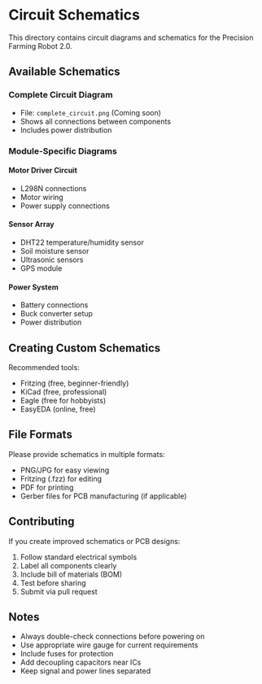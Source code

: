 # Circuit Schematics

This directory contains circuit diagrams and schematics for the Precision Farming Robot 2.0.

## Available Schematics

### Complete Circuit Diagram
- File: `complete_circuit.png` (Coming soon)
- Shows all connections between components
- Includes power distribution

### Module-Specific Diagrams

#### Motor Driver Circuit
- L298N connections
- Motor wiring
- Power supply connections

#### Sensor Array
- DHT22 temperature/humidity sensor
- Soil moisture sensor
- Ultrasonic sensors
- GPS module

#### Power System
- Battery connections
- Buck converter setup
- Power distribution

## Creating Custom Schematics

Recommended tools:
- Fritzing (free, beginner-friendly)
- KiCad (free, professional)
- Eagle (free for hobbyists)
- EasyEDA (online, free)

## File Formats

Please provide schematics in multiple formats:
- PNG/JPG for easy viewing
- Fritzing (.fzz) for editing
- PDF for printing
- Gerber files for PCB manufacturing (if applicable)

## Contributing

If you create improved schematics or PCB designs:
1. Follow standard electrical symbols
2. Label all components clearly
3. Include bill of materials (BOM)
4. Test before sharing
5. Submit via pull request

## Notes

- Always double-check connections before powering on
- Use appropriate wire gauge for current requirements
- Include fuses for protection
- Add decoupling capacitors near ICs
- Keep signal and power lines separated
